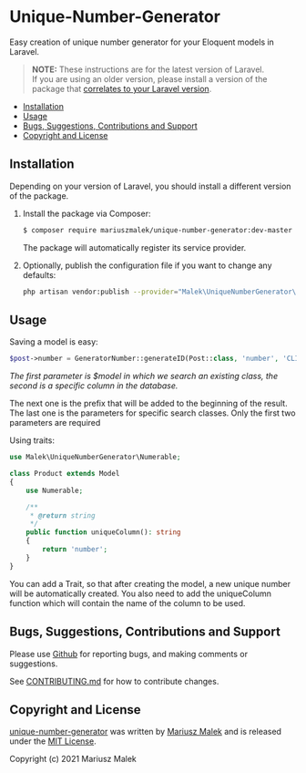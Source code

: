 # Unique-Number-Generator

Easy creation of unique number generator for your Eloquent models in Laravel.

> **NOTE:** These instructions are for the latest version of Laravel.  
> If you are using an older version, please install a version of the package
> that [correlates to your Laravel version](#installation).


* [Installation](#installation)
* [Usage](#usage)
* [Bugs, Suggestions, Contributions and Support](#bugs-suggestions-contributions-and-support)
* [Copyright and License](#copyright-and-license)


## Installation

Depending on your version of Laravel, you should install a different
version of the package.

1. Install the package via Composer:

    ```sh
    $ composer require mariuszmalek/unique-number-generator:dev-master
    ```

    The package will automatically register its service provider.

2. Optionally, publish the configuration file if you want to change any defaults:

    ```sh
    php artisan vendor:publish --provider="Malek\UniqueNumberGenerator\ServiceProvider"
    ```



## Usage

Saving a model is easy:

```php
$post->number = GeneratorNumber::generateID(Post::class, 'number', 'CLI-', $params);
```

*The first parameter is $model in which we search an existing class, the second is a specific column in the database.*

The next one is the prefix that will be added to the beginning of the result. The last one is the parameters for specific search classes. Only the first two parameters are required


Using traits:

```php
use Malek\UniqueNumberGenerator\Numerable;

class Product extends Model
{
    use Numerable;

    /**
     * @return string
     */
    public function uniqueColumn(): string
    {
        return 'number';
    }
}
```

You can add a Trait, so that after creating the model, a new unique number will be automatically created. You also need to add the uniqueColumn function which will contain the name of the column to be used.

## Bugs, Suggestions, Contributions and Support

Please use [Github](https://github.com/mariuszmalek/unique-number-generator) for reporting bugs, 
and making comments or suggestions.
 
See [CONTRIBUTING.md](CONTRIBUTING.md) for how to contribute changes.



## Copyright and License

[unique-number-generator](https://github.com/mariuszmalek/unique-number-generator)
was written by [Mariusz Malek](https://mariuszmalek.com) and is released under the 
[MIT License](LICENSE.md).

Copyright (c) 2021 Mariusz Malek
